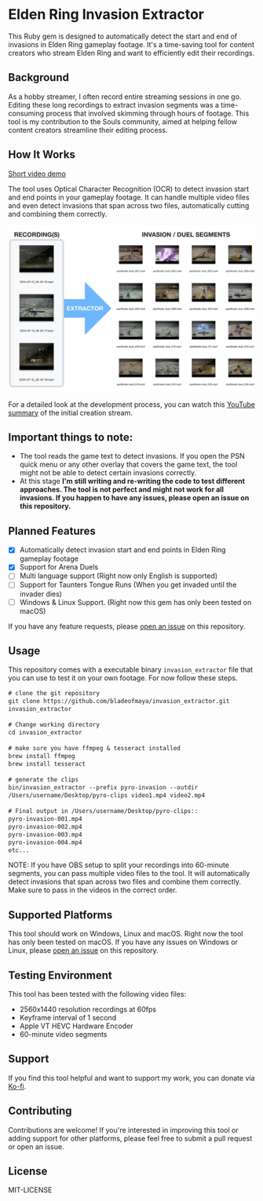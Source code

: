 # Elden Ring Invasion Extractor
This Ruby gem is designed to automatically detect the start and end of invasions in Elden Ring gameplay footage. It's a time-saving tool for content creators who stream Elden Ring and want to efficiently edit their recordings.

## Background
As a hobby streamer, I often record entire streaming sessions in one go. Editing these long recordings to extract invasion segments was a time-consuming process that involved skimming through hours of footage. This tool is my contribution to the Souls community, aimed at helping fellow content creators streamline their editing process.

## How It Works
[Short video demo](https://www.youtube.com/watch?v=-G9ARNrhMOI)

The tool uses Optical Character Recognition (OCR) to detect invasion start and end points in your gameplay footage. It can handle multiple video files and even detect invasions that span across two files, automatically cutting and combining them correctly.

![](images/invasion-extractor.jpg)

For a detailed look at the development process, you can watch this [YouTube summary](https://www.youtube.com/watch?v=ZAWuatbjIuc) of the initial creation stream.

## Important things to note:
- The tool reads the game text to detect invasions. If you open the PSN quick menu or any other overlay that covers the game text, the tool might not be able to detect certain invasions correctly.
- At this stage **I'm still writing and re-writing the code to test different approaches. The tool is not perfect and might not work for all invasions. If you happen to have any issues, please open an issue on this repository.**

## Planned Features
- [x] Automatically detect invasion start and end points in Elden Ring gameplay footage
- [x] Support for Arena Duels
- [ ] Multi language support (Right now only English is supported)
- [ ] Support for Taunters Tongue Runs (When you get invaded until the invader dies)
- [ ] Windows & Linux Support. (Right now this gem has only been tested on macOS)

If you have any feature requests, please [open an issue](https://github.com/bladeofmaya/invasion_extractor/issues) on this repository.

## Usage
This repository comes with a executable binary `invasion_extractor` file that you can use to test it on your own footage. For now follow these steps.

```
# clone the git repository
git clone https://github.com/bladeofmaya/invasion_extractor.git invasion_extractor

# Change working directory
cd invasion_extractor

# make sure you have ffmpeg & tesseract installed
brew install ffmpeg
brew install tesseract

# generate the clips
bin/invasion_extractor --prefix pyro-invasion --outdir /Users/username/Desktop/pyro-clips video1.mp4 video2.mp4

# Final output in /Users/username/Desktop/pyro-clips::
pyro-invasion-001.mp4
pyro-invasion-002.mp4
pyro-invasion-003.mp4
pyro-invasion-004.mp4
etc...

```

NOTE: If you have OBS setup to split your recordings into 60-minute segments, you can pass multiple video files to the tool. It will automatically detect invasions that span across two files and combine them correctly. Make sure to pass in the videos in the correct order.

## Supported Platforms
This tool should work on Windows, Linux and macOS. Right now the tool has only been tested on macOS. If you have any issues on Windows or Linux, please [open an issue](https://github.com/bladeofmaya/invasion_extractor/issues) on this repository.

## Testing Environment
This tool has been tested with the following video files:
- 2560x1440 resolution recordings at 60fps
- Keyframe interval of 1 second
- Apple VT HEVC Hardware Encoder
- 60-minute video segments

## Support
If you find this tool helpful and want to support my work, you can donate via [Ko-fi](https://ko-fi.com/bladeofmaya).

## Contributing
Contributions are welcome! If you're interested in improving this tool or adding support for other platforms, please feel free to submit a pull request or open an issue.

## License
MIT-LICENSE
